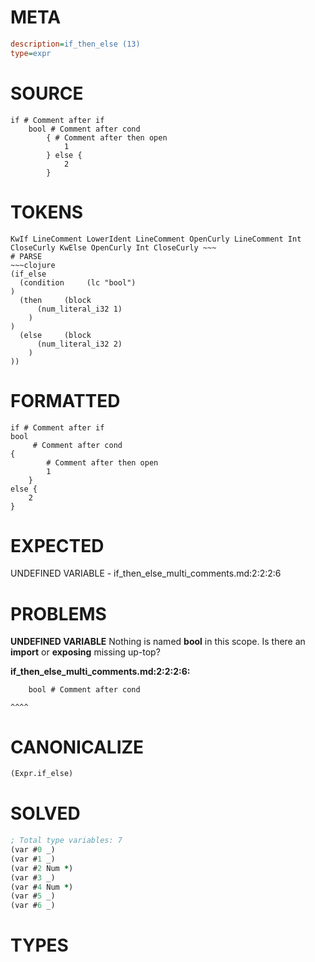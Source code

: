 # META
~~~ini
description=if_then_else (13)
type=expr
~~~
# SOURCE
~~~roc
if # Comment after if
	bool # Comment after cond
		{ # Comment after then open
			1
		} else {
			2
		}
~~~
# TOKENS
~~~text
KwIf LineComment LowerIdent LineComment OpenCurly LineComment Int CloseCurly KwElse OpenCurly Int CloseCurly ~~~
# PARSE
~~~clojure
(if_else
  (condition     (lc "bool")
)
  (then     (block
      (num_literal_i32 1)
    )
)
  (else     (block
      (num_literal_i32 2)
    )
))
~~~
# FORMATTED
~~~roc
if # Comment after if
bool
	 # Comment after cond
{
		# Comment after then open
		1
	}
else {
	2
}
~~~
# EXPECTED
UNDEFINED VARIABLE - if_then_else_multi_comments.md:2:2:2:6
# PROBLEMS
**UNDEFINED VARIABLE**
Nothing is named **bool** in this scope.
Is there an **import** or **exposing** missing up-top?

**if_then_else_multi_comments.md:2:2:2:6:**
```roc
	bool # Comment after cond
```
	^^^^


# CANONICALIZE
~~~clojure
(Expr.if_else)
~~~
# SOLVED
~~~clojure
; Total type variables: 7
(var #0 _)
(var #1 _)
(var #2 Num *)
(var #3 _)
(var #4 Num *)
(var #5 _)
(var #6 _)
~~~
# TYPES
~~~roc
~~~
